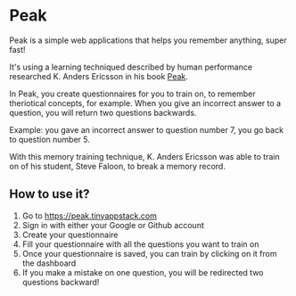 # Peak

Peak is a simple web applications that helps you remember anything, super fast!

It's using a learning techniqued described by human performance researched K. Anders Ericsson in his book [Peak](https://en.wikipedia.org/wiki/Peak:_Secrets_from_the_New_Science_of_Expertise).

In Peak, you create questionnaires for you to train on, to remember theriotical concepts, for example. When you give an incorrect answer to a question, you will return two questions backwards. 

Example: you gave an incorrect answer to question number 7, you go back to question number 5.

With this memory training technique, K. Anders Ericsson was able to train on of his student, Steve Faloon, to break a memory record.

## How to use it?

1. Go to https://peak.tinyappstack.com
2. Sign in with either your Google or Github account
3. Create your questionnaire
4. Fill your questionnaire with all the questions you want to train on
5. Once your questionnaire is saved, you can train by clicking on it from the dashboard
6. If you make a mistake on one question, you will be redirected two questions backward!
